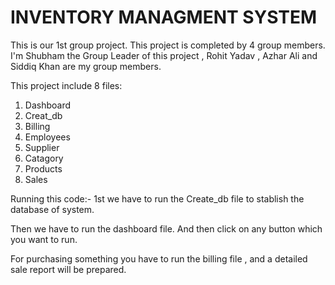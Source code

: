 # INVENTORY MANAGMENT SYSTEM

This is our 1st group project. This project is completed by 4 group members. I'm Shubham the Group Leader of this project , Rohit Yadav , Azhar Ali and Siddiq Khan are my group members. 

This project include 8 files:
1. Dashboard
2. Creat_db
3. Billing 
4. Employees
5. Supplier
6. Catagory
7. Products
8. Sales 

Running this code:-
1st we have to run the Create_db file to stablish the database of system.

Then we have to run the dashboard file.
And then click on any button which you want to run.

For purchasing something you have to run the billing file , and a detailed sale report will be prepared.
